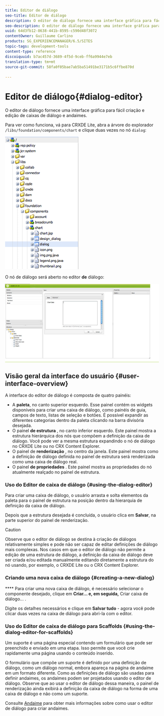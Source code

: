 ```yaml
---
title: Editor de diálogo
seo-title: Editor de diálogo
description: O editor de diálogo fornece uma interface gráfica para fácil criação e edição de caixas de diálogo e andaimes
seo-description: O editor de diálogo fornece uma interface gráfica para fácil criação e edição de caixas de diálogo e andaimes
uuid: 64d3fb12-8638-441b-8595-c590d48f3072
contentOwner: Guillaume Carlino
products: SG_EXPERIENCEMANAGER/6.5/SITES
topic-tags: development-tools
content-type: reference
discoiquuid: b7ac457d-3689-4f5d-9ceb-ff6a9944e7eb
translation-type: tm+mt
source-git-commit: 58fa0f05bae7ab5ba51491be3171b5c6ffbe870d

---
```



# Editor de diálogo{#dialog-editor}

O editor de diálogo fornece uma interface gráfica para fácil criação e edição de caixas de diálogo e andaimes.

Para ver como funciona, vá para CRXDE Lite, abra a árvore do explorador `/libs/foundation/components/chart` e clique duas vezes no nó `dialog`:

![chlimage_1-247](assets/chlimage_1-247.png)

O nó de diálogo será aberto no editor **de** diálogo:

![screen_shot_2012-02-01at25033pm](assets/screen_shot_2012-02-01at25033pm.png)

## Visão geral da interface do usuário {#user-interface-overview}

A interface do editor de diálogo é composta de quatro painéis:

* A **paleta**, no canto superior esquerdo. Esse painel contém os widgets disponíveis para criar uma caixa de diálogo, como painéis de guia, campos de texto, listas de seleção e botões. É possível expandir as diferentes categorias dentro da paleta clicando na barra divisória desejada.
* O painel **de estrutura** , no canto inferior esquerdo. Este painel mostra a estrutura hierárquica dos nós que compõem a definição da caixa de diálogo. Você pode ver a mesma estrutura expandindo o nó de diálogo no CRXDE Lite ou no CRX Content Explorer.
* O painel de **renderização** , no centro da janela. Este painel mostra como a definição de diálogo definida no painel de estrutura será renderizada como uma caixa de diálogo real.
* O painel **de propriedades** . Este painel mostra as propriedades do nó atualmente realçado no painel de estrutura.

### Uso do Editor de caixa de diálogo {#using-the-dialog-editor}

Para criar uma caixa de diálogo, o usuário arrasta e solta elementos da paleta para o painel de estrutura na posição dentro da hierarquia de definição da caixa de diálogo.

Depois que a estrutura desejada é concluída, o usuário clica em **Salvar**, na parte superior do painel de renderização.

>[!CAUTION]
>
>Observe que o editor de diálogo se destina à criação de diálogos relativamente simples e pode não ser capaz de editar definições de diálogo mais complexas. Nos casos em que o editor de diálogo não permite a edição de uma estrutura de diálogo, a definição da caixa de diálogo deve ser criada e/ou editada manualmente editando diretamente a estrutura do nó usando, por exemplo, o CRXDE Lite ou o CRX Content Explorer.

### Criando uma nova caixa de diálogo {#creating-a-new-dialog}

**** Para criar uma nova caixa de diálogo, é necessário selecionar o componente desejado, clique em **Criar... e, em seguida,** Criar caixa de diálogo... .

Digite os detalhes necessários e clique em **Salvar tudo** - agora você pode clicar duas vezes na caixa de diálogo para abri-la com o editor.

### Uso do Editor de caixa de diálogo para Scaffolds {#using-the-dialog-editor-for-scaffolds}

Um suporte é uma página especial contendo um formulário que pode ser preenchido e enviado em uma etapa. Isso permite que você crie rapidamente uma página usando o conteúdo inserido.

O formulário que compõe um suporte é definido por uma definição de diálogo, como um diálogo normal, embora apareça na página de andaime em um formato diferente. Como as definições de diálogo são usadas para definir andaimes, os andaimes podem ser projetados usando o editor de diálogo. Observe que ao usar o editor de diálogo dessa maneira, o painel de renderização ainda exibirá a definição da caixa de diálogo na forma de uma caixa de diálogo e não como um suporte.

Consulte [Andaime](/help/sites-authoring/scaffolding.md) para obter mais informações sobre como usar o editor de diálogo para criar andaimes.
